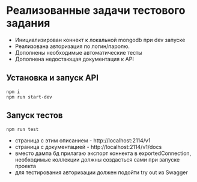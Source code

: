 # Реализованные задачи тестового задания

* Инициализирован коннект к локальной mongodb при dev запуске
* Реализована авторизация по логин/паролю. 
* Дополнены необходимые автоматические тесты
* Дополнена недостающая документация к API

## Установка и запуск API

```
npm i
npm run start-dev
```

## Запуск тестов

```
npm run test
```

* страница с этим описанием - http://localhost:2114/v1
* страница с документацией - http://localhost:2114/v1/docs
* вместо дампа бд прилагаю экспорт коннекта в exportedConnection, необходимые коллекции должны создасться сами при запуске проекта
* для тестирования авторизации должен подойти try out из Swagger

